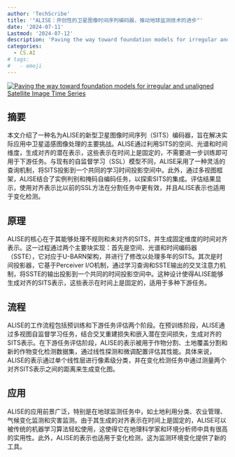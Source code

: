 ```yaml
---
author: 'TechScribe'
title: '"ALISE：开创性的卫星图像时间序列编码器，推动地球监测技术的进步"'
date: '2024-07-11'
Lastmod: '2024-07-12'
description: 'Paving the way toward foundation models for irregular and unaligned Satellite Image Time Series'
categories:
  - CS.AI
# tags:
#   - emoji
---
```


[![Paving the way toward foundation models for irregular and unaligned Satellite Image Time Series](https://arxiv-research-1301205113.cos.ap-guangzhou.myqcloud.com/images/2407.08448v1.pdf_0.jpg)](https://arxiv.org/abs/2407.08448v1)

## 摘要

本文介绍了一种名为ALISE的新型卫星图像时间序列（SITS）编码器，旨在解决实际应用中卫星遥感图像处理的主要挑战。ALISE通过利用SITS的空间、光谱和时间维度，生成对齐的潜在表示，这些表示在时间上是固定的，不需要进一步训练即可用于下游任务。与现有的自监督学习（SSL）模型不同，ALISE采用了一种灵活的查询机制，将SITS投影到一个共同的学习时间投影空间中。此外，通过多视图框架，ALISE结合了实例判别和掩码自编码任务，以探索SITS的集成。评估结果显示，使用对齐表示比以前的SSL方法在分割任务中更有效，并且ALISE表示也适用于变化检测。<!--more-->

## 原理

ALISE的核心在于其能够处理不规则和未对齐的SITS，并生成固定维度的时间对齐表示。这一过程通过两个主要块实现：首先是空间、光谱和时间编码器（SSTE），它对应于U-BARN架构，并进行了修改以处理多年的SITS。其次是时间投影器，它基于Perceiver I/O机制，通过学习查询和SSTE输出的交叉注意力机制，将SSTE的输出投影到一个共同的时间投影空间中。这种设计使得ALISE能够生成对齐的SITS表示，这些表示在时间上是固定的，适用于多种下游任务。

## 流程

ALISE的工作流程包括预训练和下游任务评估两个阶段。在预训练阶段，ALISE通过多视图自监督学习任务，结合交叉重建损失和嵌入潜在空间损失，生成对齐的SITS表示。在下游任务评估阶段，ALISE的表示被用于作物分割、土地覆盖分割和新的作物变化检测数据集，通过线性探测和微调配置评估其性能。具体来说，ALISE的表示通过单个线性层进行像素级分类，并在变化检测任务中通过测量两个对齐SITS表示之间的距离来生成变化图。

## 应用

ALISE的应用前景广泛，特别是在地球监测任务中，如土地利用分类、农业管理、气候变化监测和灾害监测。由于其生成的对齐表示在时间上是固定的，ALISE可以被传统的机器学习算法轻松使用，这使得它在地理科学家和环境分析师中具有很高的实用性。此外，ALISE的表示也适用于变化检测，这为监测环境变化提供了新的工具。